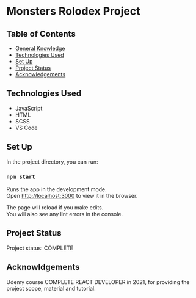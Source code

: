 # Monsters Rolodex Project

## Table of Contents
+ [General Knowledge](general-knowledge)
+ [Technologies Used](technologies-used)
+ [Set Up](set-up)
+ [Project Status](project-status)
+ [Acknowledgements](acknowledgements)

## Technologies Used
+ JavaScript
+ HTML
+ SCSS
+ VS Code

## Set Up
In the project directory, you can run:

### `npm start`

Runs the app in the development mode.\
Open [http://localhost:3000](http://localhost:3000) to view it in the browser.

The page will reload if you make edits.\
You will also see any lint errors in the console.



## Project Status
Project status: COMPLETE

## Acknowldgements
Udemy course COMPLETE REACT DEVELOPER in 2021, for providing the project scope, material and tutorial. 





